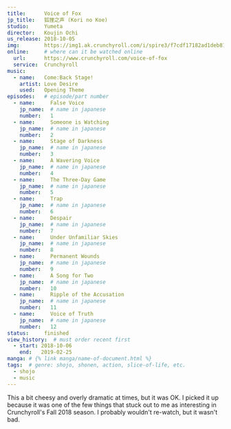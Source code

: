 ```yaml
---
title:      Voice of Fox
jp_title:   狐狸之声 (Kori no Koe)
studio:     Yumeta
director:   Koujin Ochi
us_release: 2018-10-05 
img:        https://img1.ak.crunchyroll.com/i/spire3/f7cdf17182ad1deb81b07a2aa09ffcc51539392387_full.jpg 
online:     # where can it be watched online
  url:      https://www.crunchyroll.com/voice-of-fox
  service:  Crunchyroll
music:
  - name:   Come:Back Stage!
    artist: Love Desire
    used:   Opening Theme
episodes:   # episode/part number
  - name:     False Voice
    jp_name:  # name in japanese
    number:   1
  - name:     Someone is Watching
    jp_name:  # name in japanese
    number:   2
  - name:     Stage of Darkness
    jp_name:  # name in japanese
    number:   3
  - name:     A Wavering Voice
    jp_name:  # name in japanese
    number:   4
  - name:     The Three-Day Game
    jp_name:  # name in japanese
    number:   5
  - name:     Trap
    jp_name:  # name in japanese
    number:   6
  - name:     Despair
    jp_name:  # name in japanese
    number:   7
  - name:     Under Unfamiliar Skies
    jp_name:  # name in japanese
    number:   8
  - name:     Permanent Wounds
    jp_name:  # name in japanese
    number:   9
  - name:     A Song for Two
    jp_name:  # name in japanese
    number:   10
  - name:     Ripple of the Accusation
    jp_name:  # name in japanese
    number:   11
  - name:     Voice of Truth
    jp_name:  # name in japanese
    number:   12
status:     finished
view_history:  # must order recent first
  - start: 2018-10-06 
    end:   2019-02-25
manga: # {% link manga/name-of-document.html %}
tags:  # genre: shojo, shonen, action, slice-of-life, etc.
  - shojo
  - music
---
```


This a bit cheesy and overly dramatic at times, but it was OK. I picked it up because it was one of the few things that stuck out to me as interesting in Crunchyroll's Fall 2018 season. I probably wouldn't re-watch, but it wasn't bad.